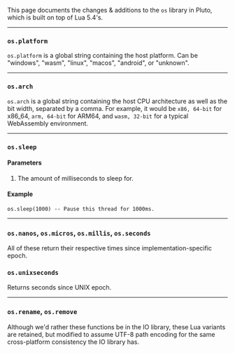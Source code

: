 This page documents the changes & additions to the `os` library in Pluto, which is built on top of Lua 5.4's.

---
### `os.platform`
`os.platform` is a global string containing the host platform. Can be "windows", "wasm", "linux", "macos", "android", or "unknown".

---
### `os.arch`
`os.arch` is a global string containing the host CPU architecture as well as the bit width, separated by a comma. For example, it would be `x86, 64-bit` for x86_64, `arm, 64-bit` for ARM64, and `wasm, 32-bit` for a typical WebAssembly environment.

---
### `os.sleep`
#### Parameters
1. The amount of milliseconds to sleep for.
#### Example
```pluto
os.sleep(1000) -- Pause this thread for 1000ms.
```
---
### `os.nanos`, `os.micros`, `os.millis`, `os.seconds`
All of these return their respective times since implementation-specific epoch.
### `os.unixseconds`
Returns seconds since UNIX epoch.


---
### `os.rename`, `os.remove`
Although we'd rather these functions be in the IO library, these Lua variants are retained, but modified to assume UTF-8 path encoding for the same cross-platform consistency the IO library has.

